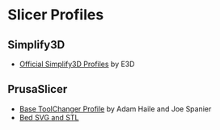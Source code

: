 
# Slicer Profiles

## Simplify3D

- [Official Simplify3D Profiles](https://github.com/e3donline/Slicer-Profiles) by E3D

## PrusaSlicer

- [Base ToolChanger Profile](https://github.com/adammhaile/PrusaSlicerConfigs/tree/master/ToolChanger) by Adam Haile and Joe Spanier
- [Bed SVG and STL](https://forum.e3d-online.com/threads/prusaslicer-bed-svg-and-stl.3857/)